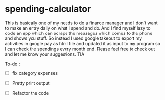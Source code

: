 # spending-calculator

This is basically one of my needs to do a finance manager and I don't want to make an entry daily on what I spend and do. And I find myself lazy to code an app which can scrape the messages which comes to the phone and shows you stuff. So instead I used google takeout to export my activities in google pay as html file and updated it as input to my program so I can check the spendings every month end. Please feel free to check out and let me know your suggestions. TIA

To-do :
- [ ] fix category expenses  
- [ ] Pretty print output
- [ ] Refactor the code 


